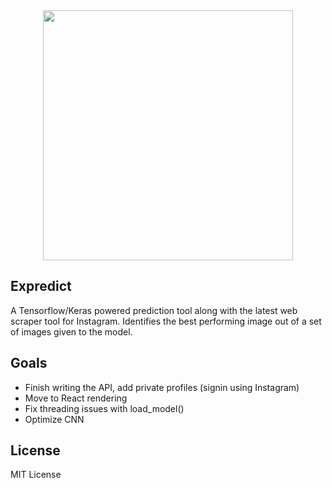 <div align = "center">
<img src = "https://i.imgur.com/7erFzg8.png" with="400" height="400"/>
</div>

## Expredict
A Tensorflow/Keras powered prediction tool along with the latest web scraper tool for Instagram. Identifies the best performing image out of a set of images given to the model.

## Goals
- Finish writing the API, add private profiles (signin using Instagram)
- Move to React rendering
- Fix threading issues with load_model()
- Optimize CNN

## License 
MIT License
